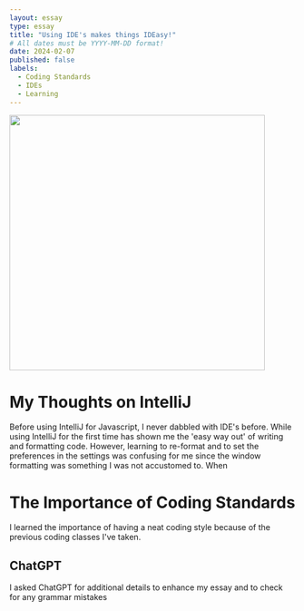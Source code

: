 ```yaml
---
layout: essay
type: essay
title: "Using IDE's makes things IDEasy!"
# All dates must be YYYY-MM-DD format!
date: 2024-02-07
published: false
labels:
  - Coding Standards
  - IDEs
  - Learning
---
```


<p>
<img width="450px" class="image-fluid" src="https://coderanch.com/t/456377/a/401/javascript-java.jpg">
</p>

<h1>
My Thoughts on IntelliJ
</h1>
  <p>
    Before using IntelliJ for Javascript, I never dabbled with IDE's before. While using IntelliJ for the first time has shown me the 'easy way out' of writing and formatting code. However, learning to re-format and to set the preferences in the settings was confusing for me since the window formatting was something I was not accustomed to. When 
  </p>

<h1>
The Importance of Coding Standards
</h1>
  <p>
    I learned the importance of having a neat coding style because of the previous coding classes I've taken.
  </p>

<h2>
ChatGPT
</h2>
I asked ChatGPT for additional details to enhance my essay and to check for any grammar mistakes
